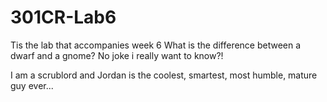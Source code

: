 301CR-Lab6
==========

Tis the lab that accompanies week 6
What is the difference between a dwarf and a gnome? No joke i really want to know?!

I am a scrublord and Jordan is the coolest, smartest, most humble, mature guy ever...
